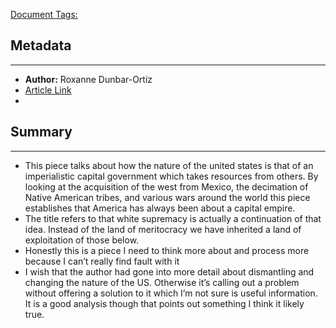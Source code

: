 <u>Document Tags:</u> 
## Metadata
---
- **Author:** Roxanne Dunbar-Ortiz
- [Article Link](https://www.bostonreview.net/articles/roxanne-dunbar-ortiz-what-white-supremacists-know/?utm_source=Boston+Review+Email+Subscribers&utm_campaign=7fcffa717e-EMAIL_CAMPAIGN_2019_08_09_07_37&utm_medium=email&utm_term=0_2cb428c5ad-7fcffa717e-40727741&utm_source=Boston+Review+Email+Subscribers&utm_campaign=7fcffa717e-EMAIL_CAMPAIGN_2019_08_09_07_37&utm_medium=email&utm_term=0_2cb428c5ad-7fcffa717e-40727741)
- 
## Summary
---
- This piece talks about how the nature of the united states is that of an imperialistic capital government which takes resources from others. By looking at the acquisition of the west from Mexico, the decimation of Native American tribes, and various wars around the world this piece establishes that America has always been about a capital empire.
- The title refers to that white supremacy is actually a continuation of that idea. Instead of the land of meritocracy we have inherited a land of exploitation of those below.
- Honestly this is a piece I need to think more about and process more because I can’t really find fault with it
- I wish that the author had gone into more detail about dismantling and changing the nature of the US. Otherwise it’s calling out a problem without offering a solution to it which I’m not sure is useful information. It is a good analysis though that points out something I think it likely true.